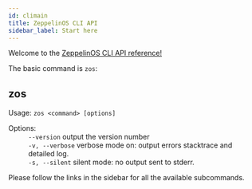 ```yaml
---
id: climain
title: ZeppelinOS CLI API
sidebar_label: Start here
---
```


Welcome to the [ZeppelinOS CLI API reference!](climain.md)

The basic command is `zos`:

<div class="cli-command"><h2 class="cli-title">zos</h2><p class="cli-usage">Usage: <code>zos &lt;command&gt; [options]</code></p><dl><dt><span>Options:</span></dt><dd><div><code>--version</code> output the version number</div><div><code>-v, --verbose</code> verbose mode on: output errors stacktrace and detailed log.</div><div><code>-s, --silent</code> silent mode: no output sent to stderr.</div></dd></dl></div>

Please follow the links in the sidebar for all the available subcommands.
